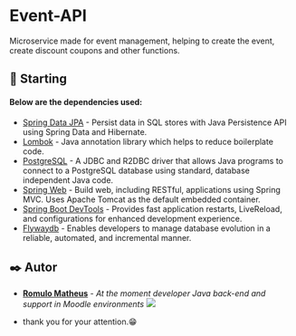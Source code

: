 # Event-API

Microservice made for event management, helping to create the event, create discount coupons and other functions.

## 🚀 Starting

#### Below are the dependencies used:

* [Spring Data JPA](https://docs.spring.io/spring-data/jpa/reference/index.html) - Persist data in SQL stores with Java Persistence API using Spring Data and Hibernate.
* [Lombok](https://projectlombok.org/features/) - Java annotation library which helps to reduce boilerplate code.
* [PostgreSQL](https://docs.spring.io/spring-boot/docs/1.5.22.RELEASE/reference/html/boot-features-sql.html) - A JDBC and R2DBC driver that allows Java programs to connect to a PostgreSQL database using standard, database independent Java code.
* [Spring Web](https://docs.spring.io/spring-boot/reference/web/index.html) - Build web, including RESTful, applications using Spring MVC. Uses Apache Tomcat as the default embedded container.
* [Spring Boot DevTools](https://docs.spring.io/spring-boot/reference/using/devtools.html) - Provides fast application restarts, LiveReload, and configurations for enhanced development experience.
* [Flywaydb](https://www.baeldung.com/database-migrations-with-flyway) - Enables developers to manage database evolution in a reliable, automated, and incremental manner.
  
## ✒️ Autor

* [**Romulo Matheus**](https://github.com/Romulomdr) - *At the moment developer Java back-end and support in Moodle environments* [<img src="https://img.shields.io/badge/LinkedIn-0077B5?style=for-the-badge&logo=linkedin&logoColor=white" />](https://www.linkedin.com/in/romulo-dantasmdr/)

-  thank you for your attention.😁
